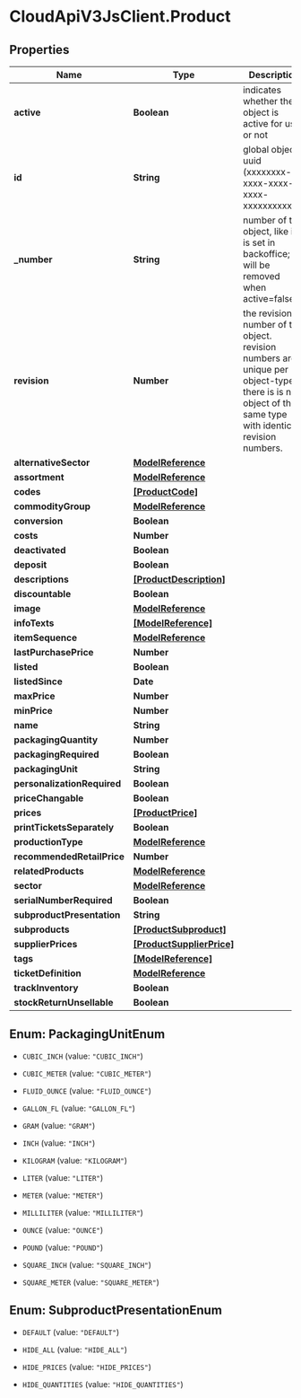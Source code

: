 # CloudApiV3JsClient.Product

## Properties
Name | Type | Description | Notes
------------ | ------------- | ------------- | -------------
**active** | **Boolean** | indicates whether the object is active for use or not | [optional] 
**id** | **String** | global object uuid (xxxxxxxx-xxxx-xxxx-xxxx-xxxxxxxxxxxx) | [optional] 
**_number** | **String** | number of the object, like it is set in backoffice; will be removed when active&#x3D;false | [optional] 
**revision** | **Number** | the revision number of the object. revision numbers are unique per object-type. there is is no object of the same type with identical revision numbers. | [optional] 
**alternativeSector** | [**ModelReference**](ModelReference.md) |  | [optional] 
**assortment** | [**ModelReference**](ModelReference.md) |  | [optional] 
**codes** | [**[ProductCode]**](ProductCode.md) |  | [optional] 
**commodityGroup** | [**ModelReference**](ModelReference.md) |  | [optional] 
**conversion** | **Boolean** |  | [optional] 
**costs** | **Number** |  | [optional] 
**deactivated** | **Boolean** |  | [optional] 
**deposit** | **Boolean** |  | [optional] 
**descriptions** | [**[ProductDescription]**](ProductDescription.md) |  | [optional] 
**discountable** | **Boolean** |  | [optional] 
**image** | [**ModelReference**](ModelReference.md) |  | [optional] 
**infoTexts** | [**[ModelReference]**](ModelReference.md) |  | [optional] 
**itemSequence** | [**ModelReference**](ModelReference.md) |  | [optional] 
**lastPurchasePrice** | **Number** |  | [optional] 
**listed** | **Boolean** |  | [optional] 
**listedSince** | **Date** |  | [optional] 
**maxPrice** | **Number** |  | [optional] 
**minPrice** | **Number** |  | [optional] 
**name** | **String** |  | [optional] 
**packagingQuantity** | **Number** |  | [optional] 
**packagingRequired** | **Boolean** |  | [optional] 
**packagingUnit** | **String** |  | [optional] 
**personalizationRequired** | **Boolean** |  | [optional] 
**priceChangable** | **Boolean** |  | [optional] 
**prices** | [**[ProductPrice]**](ProductPrice.md) |  | [optional] 
**printTicketsSeparately** | **Boolean** |  | [optional] 
**productionType** | [**ModelReference**](ModelReference.md) |  | [optional] 
**recommendedRetailPrice** | **Number** |  | [optional] 
**relatedProducts** | [**ModelReference**](ModelReference.md) |  | [optional] 
**sector** | [**ModelReference**](ModelReference.md) |  | [optional] 
**serialNumberRequired** | **Boolean** |  | [optional] 
**subproductPresentation** | **String** |  | [optional] 
**subproducts** | [**[ProductSubproduct]**](ProductSubproduct.md) |  | [optional] 
**supplierPrices** | [**[ProductSupplierPrice]**](ProductSupplierPrice.md) |  | [optional] 
**tags** | [**[ModelReference]**](ModelReference.md) |  | [optional] 
**ticketDefinition** | [**ModelReference**](ModelReference.md) |  | [optional] 
**trackInventory** | **Boolean** |  | [optional] 
**stockReturnUnsellable** | **Boolean** |  | [optional] 


<a name="PackagingUnitEnum"></a>
## Enum: PackagingUnitEnum


* `CUBIC_INCH` (value: `"CUBIC_INCH"`)

* `CUBIC_METER` (value: `"CUBIC_METER"`)

* `FLUID_OUNCE` (value: `"FLUID_OUNCE"`)

* `GALLON_FL` (value: `"GALLON_FL"`)

* `GRAM` (value: `"GRAM"`)

* `INCH` (value: `"INCH"`)

* `KILOGRAM` (value: `"KILOGRAM"`)

* `LITER` (value: `"LITER"`)

* `METER` (value: `"METER"`)

* `MILLILITER` (value: `"MILLILITER"`)

* `OUNCE` (value: `"OUNCE"`)

* `POUND` (value: `"POUND"`)

* `SQUARE_INCH` (value: `"SQUARE_INCH"`)

* `SQUARE_METER` (value: `"SQUARE_METER"`)




<a name="SubproductPresentationEnum"></a>
## Enum: SubproductPresentationEnum


* `DEFAULT` (value: `"DEFAULT"`)

* `HIDE_ALL` (value: `"HIDE_ALL"`)

* `HIDE_PRICES` (value: `"HIDE_PRICES"`)

* `HIDE_QUANTITIES` (value: `"HIDE_QUANTITIES"`)




